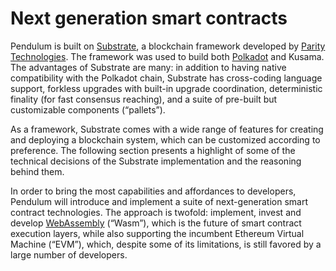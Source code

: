 # Next generation smart contracts

Pendulum is built on [Substrate](http://substrate.dev), a blockchain framework developed by [Parity Technologies](http://parity.io). The framework was used to build both [Polkadot](http://polkadot.network) and Kusama. The advantages of Substrate are many: in addition to having native compatibility with the Polkadot chain, Substrate has cross-coding language support, forkless upgrades with built-in upgrade coordination, deterministic finality (for fast consensus reaching), and a suite of pre-built but customizable components (“pallets”).

As a framework, Substrate comes with a wide range of features for creating and deploying a blockchain system, which can be customized according to preference. The following section presents a highlight of some of the technical decisions of the Substrate implementation and the reasoning behind them.

In order to bring the most capabilities and affordances to developers, Pendulum will introduce and implement a suite of next-generation smart contract technologies. The approach is twofold: implement, invest and develop [WebAssembly](http://webassembly.org) (“Wasm”), which is the future of smart contract execution layers, while also supporting the incumbent Ethereum Virtual Machine (“EVM”), which, despite some of its limitations, is still favored by a large number of developers.



